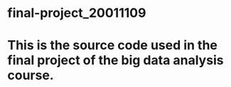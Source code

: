 # final-project_20011109
# This is the source code used in the final project of the big data analysis course.
